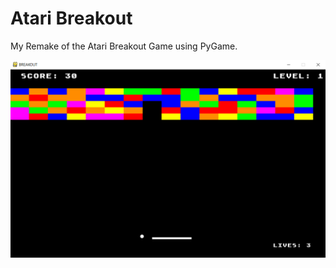 # Atari Breakout
My Remake of the Atari Breakout Game using PyGame.

![alt text](https://github.com/EngineeringSapien/AtariBreakout/blob/master/assets/CoverPhoto.png)
